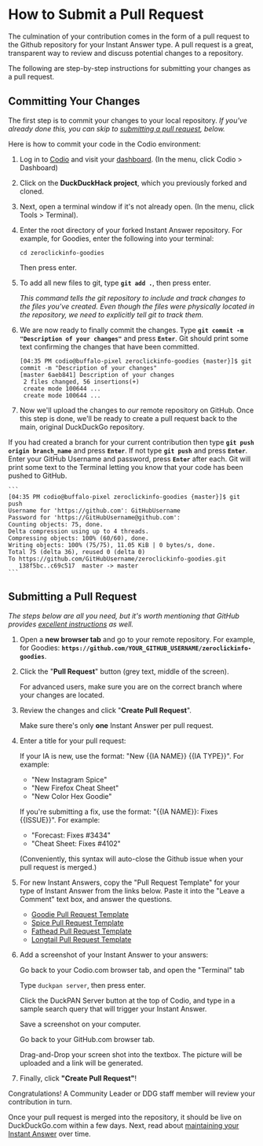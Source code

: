 # How to Submit a Pull Request

The culmination of your contribution comes in the form of a pull request to the Github repository for your Instant Answer type. A pull request is a great, transparent way to review and discuss potential changes to a repository.

The following are step-by-step instructions for submitting your changes as a pull request.

## Committing Your Changes

The first step is to commit your changes to your local repository. *If you've already done this, you can skip to [submitting a pull request](#submitting-a-pull-request), below.* 

Here is how to commit your code in the Codio environment:

1. Log in to [Codio](https://codio.com) and visit your [dashboard](https://codio.com/home/projects). (In the menu, click Codio > Dashboard)

2. Click on the **DuckDuckHack project**, which you previously forked and cloned.

3. Next, open a terminal window if it's not already open. (In the menu, click Tools > Terminal).

4. Enter the root directory of your forked Instant Answer repository. For example, for Goodies, enter the following into your terminal:

    ```shell
    cd zeroclickinfo-goodies 
    ```

    Then press enter.

5. To add all new files to git, type **`git add .`**, then press enter.

    *This command tells the git repository to include and track changes to the files you've created. Even though the files were physically located in the repository, we need to explicitly tell git to track them.*
    
5. We are now ready to finally commit the changes. Type **`git commit -m "Description of your changes"`** and press **`Enter`**. Git should print some text confirming the changes that have been committed.

    ```
    [04:35 PM codio@buffalo-pixel zeroclickinfo-goodies {master}]$ git commit -m "Description of your changes"
    [master 6aeb841] Description of your changes
     2 files changed, 56 insertions(+)
     create mode 100644 ...
     create mode 100644 ...
    ```

6. Now we'll upload the changes to *our* remote repository on GitHub. Once this step is done, we'll be ready to create a pull request back to the main, original DuckDuckGo repository.

If you had created a branch for your current contribution then type **`git push origin branch_name`** and press **`Enter`**. If not type **`git push`** and press **`Enter`**. Enter your GitHub Username and password, press **`Enter`** after each. Git will print some text to the Terminal letting you know that your code has been pushed to GitHub.

    ```
    [04:35 PM codio@buffalo-pixel zeroclickinfo-goodies {master}]$ git push
    Username for 'https://github.com': GitHubUsername
    Password for 'https://GitHubUsername@github.com':
    Counting objects: 75, done.
    Delta compression using up to 4 threads.
    Compressing objects: 100% (60/60), done.
    Writing objects: 100% (75/75), 11.05 KiB | 0 bytes/s, done.
    Total 75 (delta 36), reused 0 (delta 0)
    To https://github.com/GitHubUsername/zeroclickinfo-goodies.git
       138f5bc..c69c517  master -> master
    ```


## Submitting a Pull Request

*The steps below are all you need, but it's worth mentioning that GitHub provides [excellent instructions](https://help.github.com/articles/creating-a-pull-request) as well.*

1. Open a **new browser tab** and go to your remote repository. For example, for Goodies: **`https://github.com/YOUR_GITHUB_USERNAME/zeroclickinfo-goodies`**.

2. Click the "**Pull Request**" button (grey text, middle of the screen).

    For advanced users, make sure you are on the correct branch where your changes are located.

3. Review the changes and click "**Create Pull Request**".

	Make sure there's only **one** Instant Answer per pull request.

4. Enter a title for your pull request: 

	If your IA is new, use the format: "New {{IA NAME}} {{IA TYPE}}". For example:

	- "New Instagram Spice"
	- "New Firefox Cheat Sheet"
	- "New Color Hex Goodie"
	
	If you're submitting a fix, use the format: "{{IA NAME}}: Fixes {{ISSUE}}". For example:
	
	- "Forecast: Fixes #3434"
	- "Cheat Sheet: Fixes #4102"
	
	(Conveniently, this syntax will auto-close the Github issue when your pull request is merged.)

5. For new Instant Answers, copy the "Pull Request Template" for your type of Instant Answer from the links below. Paste it into the "Leave a Comment" text box, and answer the questions.

    - [Goodie Pull Request Template](https://raw.githubusercontent.com/duckduckgo/zeroclickinfo-goodies/master/pull_request_template_goodie.md)
    - [Spice Pull Request Template](https://raw.githubusercontent.com/duckduckgo/zeroclickinfo-spice/master/pull_request_template_spice.md)
    - [Fathead Pull Request Template](https://raw.githubusercontent.com/duckduckgo/zeroclickinfo-fathead/master/pull_request_template_fathead.md)
    - [Longtail Pull Request Template](https://raw.githubusercontent.com/duckduckgo/zeroclickinfo-longtail/master/pull_request_template_longtail.md) 

6. Add a screenshot of your Instant Answer to your answers:
	
	Go back to your Codio.com browser tab, and open the "Terminal" tab 
	
	Type `duckpan server`, then press enter.
	
	Click the DuckPAN Server button at the top of Codio, and type in a sample search query that will trigger your Instant Answer.
	
	Save a screenshot on your computer.

	Go back to your GitHub.com browser tab.

	Drag-and-Drop your screen shot into the textbox. The picture will be uploaded and a link will be generated.
	
7. Finally, click **"Create Pull Request"**!

Congratulations! A Community Leader or DDG staff member will review your contribution in turn.

Once your pull request is merged into the repository, it should be live on DuckDuckGo.com within a few days. Next, read about [maintaining your Instant Answer](#) over time.